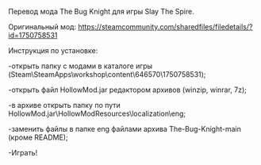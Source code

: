 Перевод мода The Bug Knight для игры Slay The Spire.

Оригинальный мод: https://steamcommunity.com/sharedfiles/filedetails/?id=1750758531

Инструкция по установке:

-открыть папку с модами в каталоге игры (Steam\SteamApps\workshop\content\646570\1750758531);

-открыть файл HollowMod.jar редактором архивов (winzip, winrar, 7z);

-в архиве открыть папку по пути HollowMod.jar\HollowModResources\localization\eng;

-заменить файлы в папке eng файлами архива The-Bug-Knight-main (кроме README);

-Играть!
